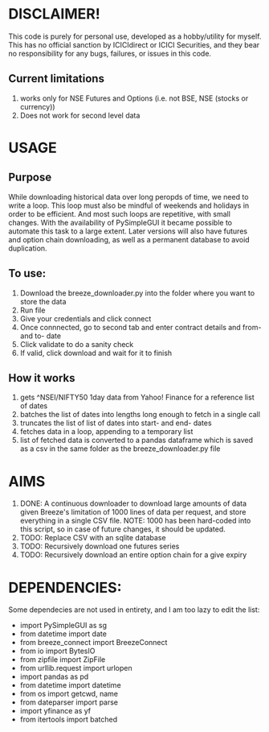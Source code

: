 # DISCLAIMER!
This code is purely for personal use, developed as a hobby/utility for myself. This has no official sanction by ICICIdirect or ICICI Securities, and they bear no responsibility for any bugs, failures, or issues in this code.

## Current limitations
1. works only for NSE Futures and Options (i.e. not BSE, NSE (stocks or currency))
2. Does not work for second level data

# USAGE
## Purpose
While downloading historical data over long peropds of time, we need to write a loop. This loop must also be mindful of weekends and holidays in order to be efficient. And most such loops are repetitive, with small changes. With the availability of PySimpleGUI it became possible to automate this task to a large extent. Later versions will also have futures and option chain downloading, as well as a permanent database to avoid duplication.

## To use:
1. Download the breeze_downloader.py into the folder where you want to store the data
2. Run file
3. Give your credentials and click connect
4. Once connnected, go to second tab and enter contract details and from- and to- date
5. Click validate to do a sanity check
6. If valid, click download and wait for it to finish

## How it works
1. gets ^NSEI/NIFTY50 1day data from Yahoo! Finance for a reference list of dates
2. batches the list of dates into lengths long enough to fetch in a single call
3. truncates the list of list of dates into start- and end- dates
4. fetches data in a loop, appending to a temporary list
5. list of fetched data is converted to a pandas dataframe which is saved as a csv in the same folder as the breeze_downloader.py file

# AIMS
1. DONE: A continuous downloader to download large amounts of data given Breeze's limitation of 1000 lines of data per request, and store everything in a single CSV file. NOTE: 1000 has been hard-coded into this script, so in case of future changes, it should be updated.
2. TODO: Replace CSV with an sqlite database
3. TODO: Recursively download one futures series
4. TODO: Recursively download an entire option chain for a give expiry

# DEPENDENCIES:
Some dependecies are not used in entirety, and I am too lazy to edit the list:
* import PySimpleGUI as sg
* from datetime import date
* from breeze_connect import BreezeConnect
* from io import BytesIO
* from zipfile import ZipFile
* from urllib.request import urlopen
* import pandas as pd
* from datetime import datetime
* from os import getcwd, name
* from dateparser import parse
* import yfinance as yf
* from itertools import batched
